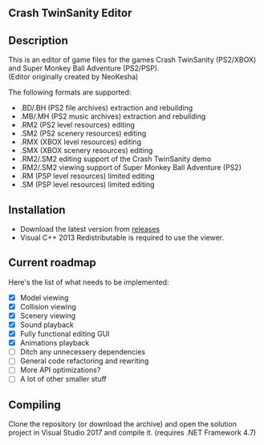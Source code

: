 ## Crash TwinSanity Editor

## Description

This is an editor of game files for the games Crash TwinSanity (PS2/XBOX) and Super Monkey Ball Adventure (PS2/PSP).  
(Editor originally created by NeoKesha)

The following formats are supported:

- .BD/.BH (PS2 file archives) extraction and rebuilding
- .MB/.MH (PS2 music archives) extraction and rebuilding
- .RM2 (PS2 level resources) editing
- .SM2 (PS2 scenery resources) editing
- .RMX (XBOX level resources) editing
- .SMX (XBOX scenery resources) editing
- .RM2/.SM2 editing support of the Crash TwinSanity demo
- .RM2/.SM2 viewing support of Super Monkey Ball Adventure (PS2)
- .RM (PSP level resources) limited editing
- .SM (PSP level resources) limited editing

## Installation

- Download the latest version from [releases](https://github.com/Smartkin/twinsanity-editor/releases)
- Visual C++ 2013 Redistributable is required to use the viewer.

## Current roadmap

Here's the list of what needs to be implemented:

- [x] Model viewing
- [x] Collision viewing
- [x] Scenery viewing
- [x] Sound playback
- [x] Fully functional editing GUI
- [x] Animations playback
- [ ] Ditch any unnecessery dependencies
- [ ] General code refactoring and rewriting
- [ ] More API optimizations?
- [ ] A lot of other smaller stuff

## Compiling

Clone the repository (or download the archive) and open the solution project in Visual Studio 2017 and compile it. (requires .NET Framework 4.7)
